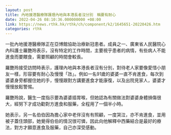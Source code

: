 ```yaml
---
layout: post
title: 內地援港醫療隊護理內地與本港長者沒分別　稱要有耐心
date: 2022-04-26 08:10:36.000000000 +08:00
link: https://news.rthk.hk/rthk/ch/component/k2/1645651-20220426.htm
categories: rthk
---
```


一批內地援港醫療隊正在亞博館協助治療新冠患者。成員之一、廣東省人民醫院心內科護士羅艷玲表示，沒有特定的工作時間，主要視乎患者的病情，有些病人不能進食而要餵食，需要照顧的時間會較長。

羅艷玲接受訪問時表示，護理內地與本港長者沒有分別，對待老人家要像愛惜小朋友一樣，形容要有耐心及慢慢「氹」。例如一名91歲的婆婆一直不肯進食，每次到婆婆身旁都握住她的手，慢慢跟對方講要進食才能康復，以及出院見家人，婆婆才慢慢放鬆警惕。

羅艷玲說，醫生一度指示要為婆婆插胃喉，但她認為有關做法對婆婆身體損傷很大，經努下才成功勸對方進食和服藥，全程用了一個半小時。

她表示，另一名伯伯因為擔心家中老伴沒有有照顧，一度哭泣，亦不肯進食，並用被子蓋住頭部，她覺得伯伯的情況很可憐，因此向他解釋中西藥結合是最好的療法，對方才願意進食及服藥，自己亦深受感動。
